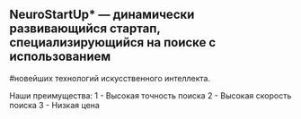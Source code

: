 ## NeuroStartUp* — динамически развивающийся стартап, специализирующийся на поиске с использованием 
 #новейших технологий искусственного интеллекта.

Наши преимущества:
1 - Высокая точность поиска
2 - Высокая скорость поиска
3 - Низкая цена